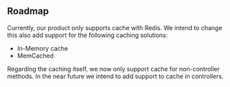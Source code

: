 ## Roadmap

Currently, our product only supports cache with Redis.
We intend to change this also add support for the following caching solutions:

- In-Memory cache
- MemCached

Regarding the caching itself, we now only support cache for non-controller methods. In the near future we intend to add support to cache in controllers.
